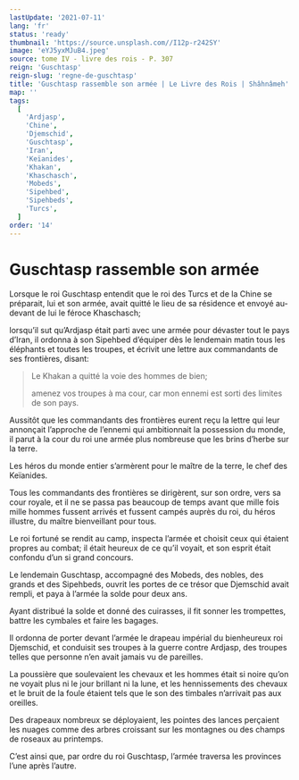 ```yaml
---
lastUpdate: '2021-07-11'
lang: 'fr'
status: 'ready'
thumbnail: 'https://source.unsplash.com//I12p-r242SY'
image: 'eYJ5yxMJuB4.jpeg'
source: tome IV - livre des rois - P. 307
reign: 'Guschtasp'
reign-slug: 'regne-de-guschtasp'
title: 'Guschtasp rassemble son armée | Le Livre des Rois | Shâhnâmeh'
map: ''
tags:
  [
    'Ardjasp',
    'Chine',
    'Djemschid',
    'Guschtasp',
    'Iran',
    'Keïanides',
    'Khakan',
    'Khaschasch',
    'Mobeds',
    'Sipehbed',
    'Sipehbeds',
    'Turcs',
  ]
order: '14'
---
```


<!-- LTeX: language=fr -->

# Guschtasp rassemble son armée

Lorsque le roi Guschtasp entendit que le roi des Turcs et de la Chine se préparait, lui et son armée, avait quitté le lieu de sa résidence et envoyé au-devant de lui le féroce Khaschasch;

lorsqu’il sut qu’Ardjasp était parti avec une armée pour dévaster tout le pays d’Iran, il ordonna à son Sipehbed d’équiper dès le lendemain matin tous les éléphants et toutes les troupes, et écrivit une lettre aux commandants de ses frontières, disant:

> Le Khakan a quitté la voie des hommes de bien;
>
> amenez vos troupes à ma cour, car mon ennemi est sorti des limites de son pays.

Aussitôt que les commandants des frontières eurent reçu la lettre qui leur annonçait l’approche de l’ennemi qui ambitionnait la possession du monde, il parut à la cour du roi une armée plus nombreuse que les brins d’herbe sur la terre.

Les héros du monde entier s’armèrent pour le maître de la terre, le chef des Keïanides.

Tous les commandants des frontières se dirigèrent, sur son ordre, vers sa cour royale, et il ne se passa pas beaucoup de temps avant que mille fois mille hommes fussent arrivés et fussent campés auprès du roi, du héros illustre, du maître bienveillant pour tous.

Le roi fortuné se rendit au camp, inspecta l’armée et choisit ceux qui étaient propres au combat; il était heureux de ce qu’il voyait, et son esprit était confondu d’un si grand concours.

Le lendemain Guschtasp, accompagné des Mobeds, des nobles, des grands et des Sipehbeds, ouvrit les portes de ce trésor que Djemschid avait rempli, et paya à l’armée la solde pour deux ans.

Ayant distribué la solde et donné des cuirasses, il fit sonner les trompettes, battre les cymbales et faire les bagages.

Il ordonna de porter devant l’armée le drapeau impérial du bienheureux roi Djemschid, et conduisit ses troupes à la guerre contre Ardjasp, des troupes telles que personne n’en avait jamais vu de pareilles.

La poussière que soulevaient les chevaux et les hommes était si noire qu’on ne voyait plus ni le jour brillant ni la lune, et les hennissements des chevaux et le bruit de la foule étaient tels que le son des timbales n’arrivait pas aux oreilles.

Des drapeaux nombreux se déployaient, les pointes des lances perçaient les nuages comme des arbres croissant sur les montagnes ou des champs de roseaux au printemps.

C’est ainsi que, par ordre du roi Guschtasp, l’armée traversa les provinces l’une après l’autre.
